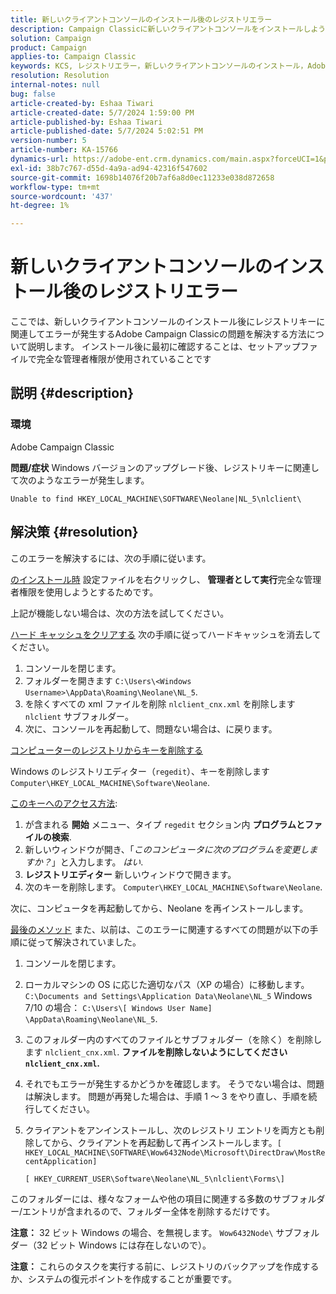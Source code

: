 ```yaml
---
title: 新しいクライアントコンソールのインストール後のレジストリエラー
description: Campaign Classicに新しいクライアントコンソールをインストールしようとするとレジストリキーエラーが発生する場合の解決方法を説明します。
solution: Campaign
product: Campaign
applies-to: Campaign Classic
keywords: KCS, レジストリエラー，新しいクライアントコンソールのインストール，Adobe Campaign Classic, トラブルシューティング，キャッシュのクリア，regedit, レジストリキー
resolution: Resolution
internal-notes: null
bug: false
article-created-by: Eshaa Tiwari
article-created-date: 5/7/2024 1:59:00 PM
article-published-by: Eshaa Tiwari
article-published-date: 5/7/2024 5:02:51 PM
version-number: 5
article-number: KA-15766
dynamics-url: https://adobe-ent.crm.dynamics.com/main.aspx?forceUCI=1&pagetype=entityrecord&etn=knowledgearticle&id=f984b8ed-790c-ef11-9f8a-6045bd006793
exl-id: 38b7c767-d55d-4a9a-ad94-42316f547602
source-git-commit: 1698b14076f20b7af6a8d0ec11233e038d872658
workflow-type: tm+mt
source-wordcount: '437'
ht-degree: 1%

---
```


# 新しいクライアントコンソールのインストール後のレジストリエラー


ここでは、新しいクライアントコンソールのインストール後にレジストリキーに関連してエラーが発生するAdobe Campaign Classicの問題を解決する方法について説明します。 インストール後に最初に確認することは、セットアップファイルで完全な管理者権限が使用されていることです

## 説明 {#description}


### 環境

Adobe Campaign Classic

<b>問題/症状</b>
Windows バージョンのアップグレード後、レジストリキーに関連して次のようなエラーが発生します。


```
Unable to find HKEY_LOCAL_MACHINE\SOFTWARE\Neolane|NL_5\nlclient\
```



## 解決策 {#resolution}


このエラーを解決するには、次の手順に従います。

<u>のインストール時</u>
設定ファイルを右クリックし、 <b>管理者として実行</b>完全な管理者権限を使用しようとするためです。

上記が機能しない場合は、次の方法を試してください。

<u>ハード キャッシュをクリアする</u>
次の手順に従ってハードキャッシュを消去してください。

1. コンソールを閉じます。
2. フォルダーを開きます `C:\Users\<Windows Username>\AppData\Roaming\Neolane\NL_5`.
3. を除くすべての xml ファイルを削除 `nlclient_cnx.xml` を削除します `nlclient` サブフォルダー。
4. 次に、コンソールを再起動して、問題ない場合は、に戻ります。


<u>コンピューターのレジストリからキーを削除する</u>

Windows のレジストリエディター（`regedit`）、キーを削除します `Computer\HKEY_LOCAL_MACHINE\Software\Neolane`.

<u>このキーへのアクセス方法</u>:

1. が含まれる <b>開始</b> メニュー、タイプ `regedit` セクション内 <b>プログラムとファイルの検索</b>.
2. 新しいウィンドウが開き、「*このコンピュータに次のプログラムを変更しますか？*」と入力します。 *はい*.
3. <b>レジストリエディター</b> 新しいウィンドウで開きます。
4. 次のキーを削除します。 `Computer\HKEY_LOCAL_MACHINE\Software\Neolane`.


次に、コンピュータを再起動してから、Neolane を再インストールします。

<u>最後のメソッド</u>
また、以前は、このエラーに関連するすべての問題が以下の手順に従って解決されていました。

1. コンソールを閉じます。
2. ローカルマシンの OS に応じた適切なパス（XP の場合）に移動します。 `C:\Documents and Settings\Application Data\Neolane\NL_5` Windows 7/10 の場合： `C:\Users\[ Windows User Name] \AppData\Roaming\Neolane\NL_5`.
3. このフォルダー内のすべてのファイルとサブフォルダー（を除く）を削除します `nlclient_cnx.xml`. <b>ファイルを削除しないようにしてください `nlclient_cnx.xml`.</b>
4. それでもエラーが発生するかどうかを確認します。 そうでない場合は、問題は解決します。 問題が再発した場合は、手順 1 ～ 3 をやり直し、手順を続行してください。
5. クライアントをアンインストールし、次のレジストリ エントリを両方とも削除してから、クライアントを再起動して再インストールします。`[ HKEY_LOCAL_MACHINE\SOFTWARE\Wow6432Node\Microsoft\DirectDraw\MostRecentApplication]`

   `[ HKEY_CURRENT_USER\Software\Neolane\NL_5\nlclient\Forms\]`


このフォルダーには、様々なフォームや他の項目に関連する多数のサブフォルダー/エントリが含まれるので、フォルダー全体を削除するだけです。

<b>注意：</b> 32 ビット Windows の場合、を無視します。 `Wow6432Node\` サブフォルダー（32 ビット Windows には存在しないので）。

<b>注意：</b> これらのタスクを実行する前に、レジストリのバックアップを作成するか、システムの復元ポイントを作成することが重要です。
